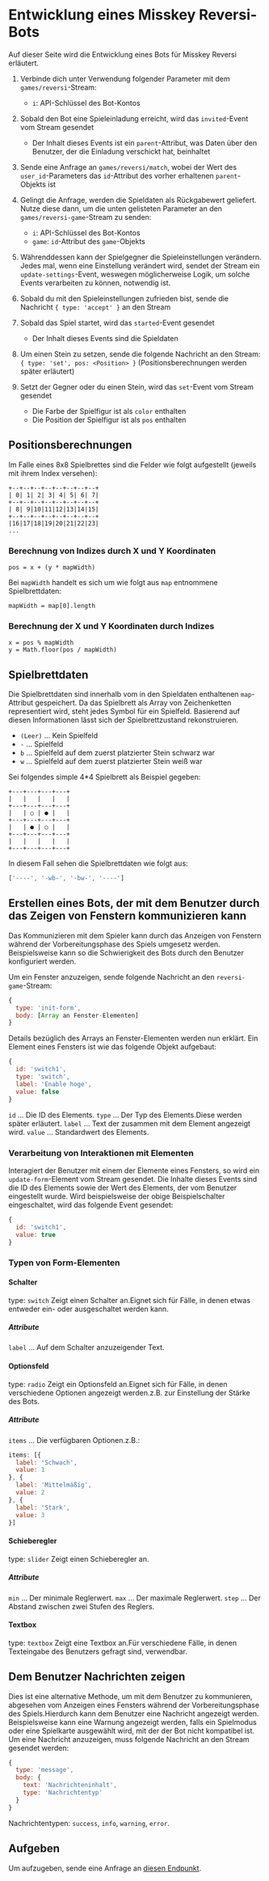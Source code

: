 # Entwicklung eines Misskey Reversi-Bots
Auf dieser Seite wird die Entwicklung eines Bots für Misskey Reversi erläutert.

1. Verbinde dich unter Verwendung folgender Parameter mit dem `games/reversi`-Stream:
    * `i`: API-Schlüssel des Bot-Kontos

2. Sobald den Bot eine Spieleinladung erreicht, wird das `invited`-Event vom Stream gesendet
    * Der Inhalt dieses Events ist ein `parent`-Attribut, was Daten über den Benutzer, der die Einladung verschickt hat, beinhaltet

3. Sende eine Anfrage an `games/reversi/match`, wobei der Wert des `user_id`-Parameters das `id`-Attribut des vorher erhaltenen `parent`-Objekts ist

4. Gelingt die Anfrage, werden die Spieldaten als Rückgabewert geliefert. Nutze diese dann, um die unten gelisteten Parameter an den `games/reversi-game`-Stream zu senden:
    * `i`: API-Schlüssel des Bot-Kontos
    * `game`: `id`-Attribut des `game`-Objekts

5. Währenddessen kann der Spielgegner die Spieleinstellungen verändern. Jedes mal, wenn eine Einstellung verändert wird, sendet der Stream ein `update-settings`-Event, weswegen möglicherweise Logik, um solche Events verarbeiten zu können, notwendig ist.

6. Sobald du mit den Spieleinstellungen zufrieden bist, sende die Nachricht `{ type: 'accept' }` an den Stream

7. Sobald das Spiel startet, wird das `started`-Event gesendet
    * Der Inhalt dieses Events sind die Spieldaten

8. Um einen Stein zu setzen, sende die folgende Nachricht an den Stream: `{ type: 'set', pos: <Position> }` (Positionsberechnungen werden später erläutert)

9. Setzt der Gegner oder du einen Stein, wird das `set`-Event vom Stream gesendet
    * Die Farbe der Spielfigur ist als `color` enthalten
    * Die Position der Spielfigur ist als `pos` enthalten

## Positionsberechnungen
Im Falle eines 8x8 Spielbrettes sind die Felder wie folgt aufgestellt (jeweils mit ihrem Index versehen):
```
+--+--+--+--+--+--+--+--+
| 0| 1| 2| 3| 4| 5| 6| 7|
+--+--+--+--+--+--+--+--+
| 8| 9|10|11|12|13|14|15|
+--+--+--+--+--+--+--+--+
|16|17|18|19|20|21|22|23|
...
```

### Berechnung von Indizes durch X und Y Koordinaten
```
pos = x + (y * mapWidth)
```
Bei `mapWidth` handelt es sich um wie folgt aus `map` entnommene Spielbrettdaten:
```
mapWidth = map[0].length
```

### Berechnung der X und Y Koordinaten durch Indizes
```
x = pos % mapWidth
y = Math.floor(pos / mapWidth)
```

## Spielbrettdaten
Die Spielbrettdaten sind innerhalb vom in den Spieldaten enthaltenen `map`-Attribut gespeichert. Da das Spielbrett als Array von Zeichenketten representiert wird, steht jedes Symbol für ein Spielfeld. Basierend auf diesen Informationen lässt sich der Spielbrettzustand rekonstruieren.
* `(Leer)` ... Kein Spielfeld
* `-` ... Spielfeld
* `b` ... Spielfeld auf dem zuerst platzierter Stein schwarz war
* `w` ... Spielfeld auf dem zuerst platzierter Stein weiß war

Sei folgendes simple 4*4 Spielbrett als Beispiel gegeben:
```text
+---+---+---+---+
|   |   |   |   |
+---+---+---+---+
|   | ○ | ● |   |
+---+---+---+---+
|   | ● | ○ |   |
+---+---+---+---+
|   |   |   |   |
+---+---+---+---+
```

In diesem Fall sehen die Spielbrettdaten wie folgt aus:
```javascript
['----', '-wb-', '-bw-', '----']
```

## Erstellen eines Bots, der mit dem Benutzer durch das Zeigen von Fenstern kommunizieren kann
Das Kommunizieren mit dem Spieler kann durch das Anzeigen von Fenstern während der Vorbereitungsphase des Spiels umgesetz werden. Beispielsweise kann so die Schwierigkeit des Bots durch den Benutzer konfiguriert werden.

Um ein Fenster anzuzeigen, sende folgende Nachricht an den `reversi-game`-Stream:
```javascript
{
  type: 'init-form',
  body: [Array an Fenster-Elementen]
}
```

Details bezüglich des Arrays an Fenster-Elementen werden nun erklärt. Ein Element eines Fensters ist wie das folgende Objekt aufgebaut:
```javascript
{
  id: 'switch1',
  type: 'switch',
  label: 'Enable hoge',
  value: false
}
```
`id` ... Die ID des Elements. `type` ... Der Typ des Elements.Diese werden später erläutert. `label` ... Text der zusammen mit dem Element angezeigt wird. `value` ... Standardwert des Elements.

### Verarbeitung von Interaktionen mit Elementen
Interagiert der Benutzer mit einem der Elemente eines Fensters, so wird ein `update-form`-Element vom Stream gesendet. Die Inhalte dieses Events sind die ID des Elements sowie der Wert des Elements, der vom Benutzer eingestellt wurde. Wird beispielsweise der obige Beispielschalter eingeschaltet, wird das folgende Event gesendet:
```javascript
{
  id: 'switch1',
  value: true
}
```

### Typen von Form-Elementen
#### Schalter
type: `switch` Zeigt einen Schalter an.Eignet sich für Fälle, in denen etwas entweder ein- oder ausgeschaltet werden kann.

##### Attribute
`label` ... Auf dem Schalter anzuzeigender Text.

#### Optionsfeld
type: `radio` Zeigt ein Optionsfeld an.Eignet sich für Fälle, in denen verschiedene Optionen angezeigt werden.z.B. zur Einstellung der Stärke des Bots.

##### Attribute
`items` ... Die verfügbaren Optionen.z.B.:
```javascript
items: [{
  label: 'Schwach',
  value: 1
}, {
  label: 'Mittelmäßíg',
  value: 2
}, {
  label: 'Stark',
  value: 3
}]
```

#### Schieberegler
type: `slider` Zeigt einen Schieberegler an.

##### Attribute
`min` ... Der minimale Reglerwert. `max` ... Der maximale Reglerwert. `step` ... Der Abstand zwischen zwei Stufen des Reglers.

#### Textbox
type: `textbox` Zeigt eine Textbox an.Für verschiedene Fälle, in denen Texteingabe des Benutzers gefragt sind, verwendbar.

## Dem Benutzer Nachrichten zeigen
Dies ist eine alternative Methode, um mit dem Benutzer zu kommunieren, abgesehen vom Anzeigen eines Fensters während der Vorbereitungsphase des Spiels.Hierdurch kann dem Benutzer eine Nachricht angezeigt werden. Beispielsweise kann eine Warnung angezeigt werden, falls ein Spielmodus oder eine Spielkarte ausgewählt wird, mit der der Bot nicht kompatibel ist. Um eine Nachricht anzuzeigen, muss folgende Nachricht an den Stream gesendet werden:
```javascript
{
  type: 'message',
  body: {
    text: 'Nachrichteninhalt',
    type: 'Nachrichtentyp'
  }
}
```
Nachrichtentypen: `success`, `info`, `warning`, `error`.

## Aufgeben
Um aufzugeben, sende eine Anfrage an <a href="./api/endpoints/games/reversi/games/surrender">diesen Endpunkt</a>.
